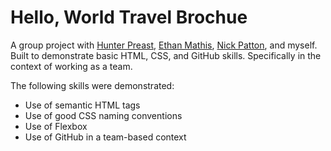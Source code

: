 # Hello, World Travel Brochue
A group project with [Hunter Preast](https://github.com/HPreast), [Ethan Mathis](https://github.com/EthanMathis), [Nick Patton](https://github.com/NSPatton), and myself.  
Built to demonstrate basic HTML, CSS, and GitHub skills.  Specifically in the context of working as a team.

The following skills were demonstrated:
* Use of semantic HTML tags
* Use of good CSS naming conventions
* Use of Flexbox
* Use of GitHub in a team-based context
